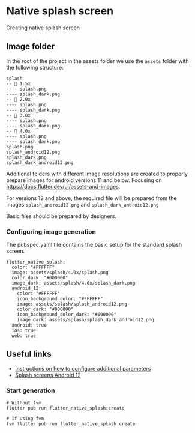 # Native splash screen

Creating native splash screen

## Image folder

In the root of the project in the assets folder we use the `assets` folder with the following structure:

``` text
splash
-- 📁 1.5x
---- splash.png
---- splash_dark.png
-- 📁 2.0x
---- splash.png
---- splash_dark.png
-- 📁 3.0x
---- splash.png
---- splash_dark.png
-- 📁 4.0x
---- splash.png
---- splash_dark.png
splash.png
splash_android12.png
splash_dark.png
splash_dark_android12.png
```

Additional folders with different image resolutions are created to properly prepare images for 
android versions 11 and below.
Focusing on https://docs.flutter.dev/ui/assets-and-images.

For versions 12 and above, the required file will be prepared from the images `splash_android12.png` 
and `splash_dark_android12.png` 

Basic files should be prepared by designers.

### Configuring image generation

The pubspec.yaml file contains the basic setup for the standard splash screen.

```text
flutter_native_splash:
  color: "#FFFFFF"
  image: assets/splash/4.0x/splash.png
  color_dark: "#000000"
  image_dark: assets/splash/4.0x/splash_dark.png
  android_12:
    color: "#FFFFFF"
    icon_background_color: "#FFFFFF"
    image: assets/splash/splash_android12.png
    color_dark: "#000000"
    icon_background_color_dark: "#000000"
    image_dark: assets/splash/splash_dark_android12.png
  android: true
  ios: true
  web: true
```

## Useful links
- [Instructions on how to configure additional parameters](https://pub.dev/packages/flutter_native_splash)
- [Splash screens Android 12](https://developer.android.com/develop/ui/views/launch/splash-screen)

### Start generation

```shell
# Without fvm
flutter pub run flutter_native_splash:create

# If using fvm
fvm flutter pub run flutter_native_splash:create
```